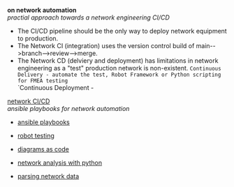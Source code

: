 **on network automation**  
 _practial approach towards a network engineering CI/CD_  
 
* The CI/CD pipeline should be the only way to deploy network equipment to production.  
* The Network CI (integration) uses the version control build of main-->branch-->review-->merge.  
* The Network CD (delviery and deployment) has limitations in network engineering as a "test" production network is non-existent.
`Continuous Delivery - automate the test, Robot Framework or Python scripting for FMEA testing`    
`Continuous Deployment - 



[network CI/CD](https://github.com/sdncoder/network-ci-cd)  
_ansible playbooks for network automation_  
* [ansible playbooks](https://github.com/sdncoder/playbooks)  


* [robot testing](https://github.com/sdncoder/robot)  
* [diagrams as code](https://github.com/sdncoder/diagrams)
* [network analysis with python](https://github.com/sdncoder/sr-te-networkx)  
* [parsing network data](https://github.com/sdncoder/text-parsing)  










 
